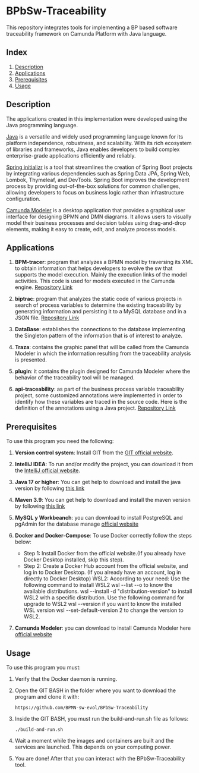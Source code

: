 # BPbSw-Traceability

This repository integrates tools for implementing a BP based software traceability framework on Camunda Platform with Java language.

## Index

1. [Description](#description)
2. [Applications](#applications)
3. [Prerequisites](#prerequisites)
4. [Usage](#usage)


## Description

The applications created in this implementation were developed using the Java programming language.

[Java](https://www.java.com/es/) is a versatile and widely used programming language known for its platform independence, robustness, and scalability. With its rich ecosystem of libraries and frameworks, Java enables developers to build complex enterprise-grade applications efficiently and reliably.

[Spring initializr](https://start.spring.io/) is a tool that streamlines the creation of Spring Boot projects by integrating various dependencies such as Spring Data JPA, Spring Web, Lombok, Thymeleaf, and DevTools. Spring Boot improves the development process by providing out-of-the-box solutions for common challenges, allowing developers to focus on business logic rather than infrastructure configuration.


[Camunda Modeler](https://camunda.com/download/modeler/) is a desktop application that provides a graphical user interface for designing BPMN and DMN diagrams. It allows users to visually model their business processes and decision tables using drag-and-drop elements, making it easy to create, edit, and analyze process models.
## Applications

1. **BPM-tracer**: program that analyzes a BPMN model by traversing its XML to obtain information that helps developers to evolve the sw that supports the model execution. Mainly the execution links of the model activities. This code is used for models executed in the Camunda engine. [Repository Link](https://github.com/BPMN-sw-evol/BPMN-tracer)

2. **biptrac**: program that analyzes the static code of various projects in search of process variables to determine the existing traceability by generating information and persisting it to a MySQL database and in a JSON file. [Repository Link](https://github.com/BPMN-sw-evol/biptrac)

3. **DataBase**: establishes the connections to the database implementing the Singleton pattern of the information that is of interest to analyze. 

4. **Traza**: contains the graphic panel that will be called from the Camunda Modeler in which the information resulting from the traceability analysis is presented. 

5. **plugin**: it contains the plugin designed for Camunda Modeler where the behavior of the traceability tool will be managed.

6. **api-traceability**: as part of the business process variable traceability project, some customized annotations were implemented in order to identify how these variables are traced in the source code. Here is the definition of the annotations using a Java project. [Repository Link](https://github.com/BPMN-sw-evol/Annotations)

## Prerequisites

To use this program you need the following:

1. **Version control system**: Install GIT from the [GIT official website](https://git-scm.com/downloads).

2. **IntelliJ IDEA**: To run and/or modify the project, you can download it from the [IntelliJ official website](https://www.jetbrains.com/es-es/idea/download/?section=windows).

3. **Java 17 or higher**: You can get help to download and install the java version by following [this link](https://www.youtube.com/watch?v=oAin-q1oTDw&pp=ygUXY29tbyBjb25maWd1cmFyIGphdmEgMTc%3D)

4. **Maven 3.9**: You can get help to download and install the maven version by following [this link](https://www.youtube.com/watch?v=1QfiyR_PWxU&pp=ygUSaW5zdGFsYXIgbWF2ZW4gMy45)

5. **MySQL y Workbeanch**: you can download to install PostgreSQL and pgAdmin for the database manage [official website](https://www.mysql.com/downloads/)

6. **Docker and Docker-Compose**: To use Docker correctly follow the steps below:
    - Step 1: Install Docker from the official website.(If you already have Docker Desktop installed, skip this step).
    - Step 2: Create a Docker Hub account from the official website, and log in to Docker Desktop. (If you already have an account, log in directly to Docker Desktop) WSL2: According to your need: Use the following command to install WSL2 wsl --list --o to know the available distributions. wsl --install -d "distribution-version" to install WSL2 with a specific distribution. Use the following command for upgrade to WSL2 wsl --version if you want to know the installed WSL version wsl --set-default-version 2 to change the version to WSL2.
   
7. **Camunda Modeler**: you can download to install Camunda Modeler here [official website](https://camunda.com/download/modeler/)
## Usage

To use this program you must:

1. Verify that the Docker daemon is running.

2. Open the GIT BASH in the folder where you want to download the program and clone it with:
   ```
   https://github.com/BPMN-sw-evol/BPbSw-Traceability
   ```
3. Inside the GIT BASH, you must run the build-and-run.sh file as follows:
   ```
   ./build-and-run.sh
   ```
4. Wait a moment while the images and containers are built and the services are launched. This depends on your computing power.

5. You are done! After that you can interact with the BPbSw-Traceability tool. 